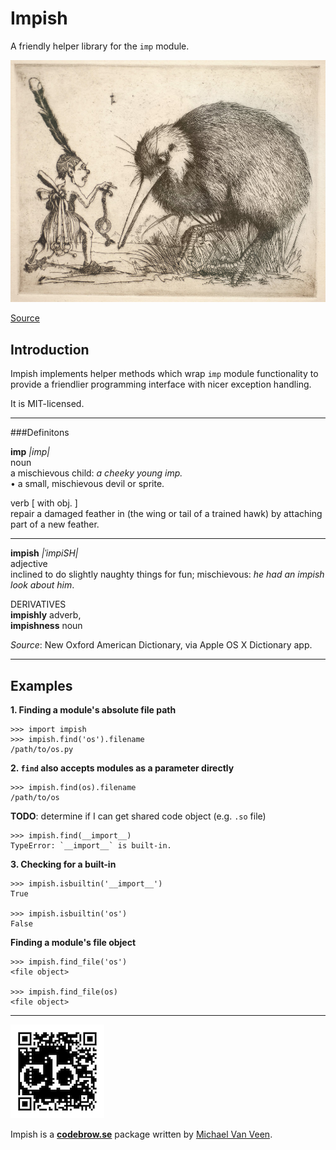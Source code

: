 # Impish

A friendly helper library for the `imp` module.

![](imp.jpg)

[Source](http://49.50.242.36/images/zoom/1971-1980/1973_7_83.jpg)


## Introduction

Impish implements helper methods which wrap `imp` module 
functionality to provide a friendlier programming interface with 
nicer exception handling.  

It is MIT-licensed.

----

###Definitons

**imp** *|imp|*  
noun  
a mischievous child: *a cheeky young imp.*  
• a small, mischievous devil or sprite.  

verb [ with obj. ]  
repair a damaged feather in (the wing or tail of a trained hawk) by attaching part of a new feather.

----

**impish** *|ˈimpiSH|*   
adjective  
inclined to do slightly naughty things for fun; mischievous: *he had an impish look about him*.

DERIVATIVES  
**impishly** adverb,  
**impishness** noun  

*Source*: New Oxford American Dictionary, via Apple OS X Dictionary app.

----

## Examples

**1. Finding a module's absolute file path**

    >>> import impish
    >>> impish.find('os').filename
    /path/to/os.py

**2. `find` also accepts modules as a parameter directly**

    >>> impish.find(os).filename
    /path/to/os
    
**TODO**: determine if I can get shared code object (e.g. `.so` file)
    
    >>> impish.find(__import__)
    TypeError: `__import__` is built-in.

**3. Checking for a built-in**

	>>> impish.isbuiltin('__import__')
	True
	
	>>> impish.isbuiltin('os')
	False

**Finding a module's file object**

	>>> impish.find_file('os')
	<file object>
	
	>>> impish.find_file(os)
	<file object>

----

![](cb_qr.png)
  
Impish is a **[codebrow.se](http://codebrow.se)** package written by [Michael Van Veen](http://github.com/mvanveen).
